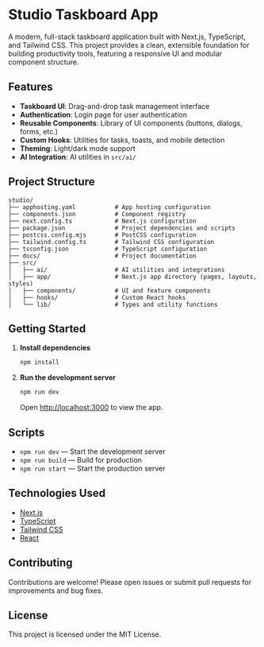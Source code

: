 # Studio Taskboard App

A modern, full-stack taskboard application built with Next.js, TypeScript, and Tailwind CSS. This project provides a clean, extensible foundation for building productivity tools, featuring a responsive UI and modular component structure.

## Features

- **Taskboard UI**: Drag-and-drop task management interface
- **Authentication**: Login page for user authentication
- **Reusable Components**: Library of UI components (buttons, dialogs, forms, etc.)
- **Custom Hooks**: Utilities for tasks, toasts, and mobile detection
- **Theming**: Light/dark mode support
- **AI Integration**: AI utilities in `src/ai/`

## Project Structure

```
studio/
├── apphosting.yaml           # App hosting configuration
├── components.json           # Component registry
├── next.config.ts            # Next.js configuration
├── package.json              # Project dependencies and scripts
├── postcss.config.mjs        # PostCSS configuration
├── tailwind.config.ts        # Tailwind CSS configuration
├── tsconfig.json             # TypeScript configuration
├── docs/                     # Project documentation
├── src/
│   ├── ai/                   # AI utilities and integrations
│   ├── app/                  # Next.js app directory (pages, layouts, styles)
│   ├── components/           # UI and feature components
│   ├── hooks/                # Custom React hooks
│   └── lib/                  # Types and utility functions
```

## Getting Started

1. **Install dependencies**

   ```powershell
   npm install
   ```

2. **Run the development server**

   ```powershell
   npm run dev
   ```

   Open [http://localhost:3000](http://localhost:3000) to view the app.

## Scripts

- `npm run dev` — Start the development server
- `npm run build` — Build for production
- `npm run start` — Start the production server

## Technologies Used

- [Next.js](https://nextjs.org/)
- [TypeScript](https://www.typescriptlang.org/)
- [Tailwind CSS](https://tailwindcss.com/)
- [React](https://react.dev/)

## Contributing

Contributions are welcome! Please open issues or submit pull requests for improvements and bug fixes.

## License

This project is licensed under the MIT License.

